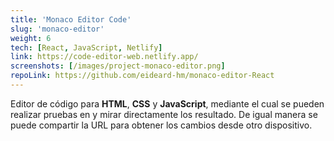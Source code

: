 ```yaml
---
title: 'Monaco Editor Code'
slug: 'monaco-editor'
weight: 6
tech: [React, JavaScript, Netlify]
link: https://code-editor-web.netlify.app/
screenshots: [/images/project-monaco-editor.png]
repoLink: https://github.com/eideard-hm/monaco-editor-React
---
```


Editor de código para **HTML**, **CSS** y **JavaScript**, mediante el cual se pueden realizar pruebas en y mirar directamente los resultado. De igual manera se puede compartir la URL para obtener los cambios desde otro dispositivo.
